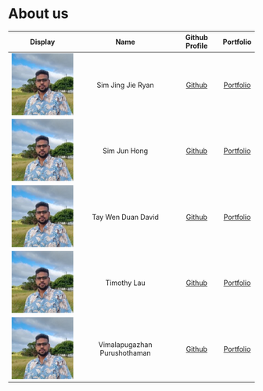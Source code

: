 # About us


| Display                  |             Name             |               Github Profile                |             Portfolio             |
|--------------------------|:----------------------------:|:-------------------------------------------:|:---------------------------------:|
| ![](team/vimal-face.jpg) |      Sim Jing Jie Ryan       |     [Github](https://github.com/rismm)      |  [Portfolio](docs/team/rismm.md)  |
| ![](team/vimal-face.jpg) |         Sim Jun Hong         |   [Github](https://github.com/awesomesjh)   | [Portfolio](docs/team/johndoe.md) |
| ![](team/vimal-face.jpg) |      Tay Wen Duan David      |     [Github](https://github.com/dtaywd)     | [Portfolio](docs/team/johndoe.md) |
| ![](team/vimal-face.jpg) |         Timothy Lau          |   [Github](https://github.com/TimothyLKM)   | [Portfolio](docs/team/johndoe.md) |
| ![](team/vimal-face.jpg) | Vimalapugazhan Purushothaman | [Github](https://github.com/vimalapugazhan) | [Portfolio](docs/team/johndoe.md) |

